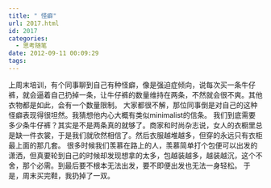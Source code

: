 ```yaml
---
title: " 怪癖"
url: 2017.html
id: 2017
categories:
  - 思考随笔
date: 2012-09-11 00:09:29
tags:
---
```


上周末培训，有个同事聊到自己有种怪癖，像是强迫症倾向，说每次买一条牛仔裤，就会逼着自己扔掉一条，让牛仔裤的数量维持在两条，不然就会很不爽。其他衣物都是如此，会有一个数量限制。 大家都很不解，那位同事倒是对自己的这种怪癖表现得很坦然。我猜想他内心大概有类似minimalist的信条。 我们到底需要多少条牛仔裤？其实是不是两条真的就够了。商家和时尚杂志说，女人的衣橱里总是缺一件衣裳，于是我们就欣然相信了。然后衣服越堆越多，但穿的永远只有衣柜最上面的那几套。 很多时候我们羡慕在路上的人，羡慕简单打个包便可以出发的潇洒，但真要轮到自己的时候却发现想拿的太多，包越装越多，越装越沉，这个不舍，那个必需。到最后要不根本无法出发，要不即便出发也无法一身轻松。 于是，周末买完鞋，我扔掉了一双。